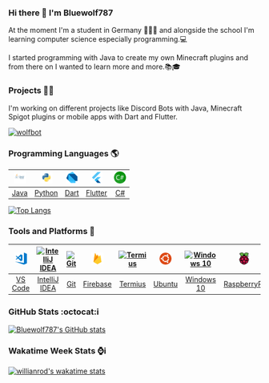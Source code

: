 ### Hi there 👋 I'm Bluewolf787

At the moment I'm a student in Germany :round_pushpin::de: and alongside the school I'm learning computer science especially programming.:computer:

I started programming with Java to create my own Minecraft plugins and from there on I wanted to learn more and more.:books::mortar_board:

### Projects :pencil::construction:

I'm working on different projects like Discord Bots with Java, Minecraft Spigot plugins or mobile apps with Dart and Flutter.

[![wolfbot](https://github-readme-stats.vercel.app/api/pin/?username=Bluewolf787&repo=wolfbot&theme=tokyonight)](https://github.com/Bluewolf787/wolfbot)

### Programming Languages :earth_americas:

| [<img src="https://raw.githubusercontent.com/github/explore/80688e429a7d4ef2fca1e82350fe8e3517d3494d/topics/java/java.png" alt="Java" width="24">](https://www.java.com/) | [<img src="https://raw.githubusercontent.com/github/explore/80688e429a7d4ef2fca1e82350fe8e3517d3494d/topics/python/python.png" alt="Python" width="24">](https://www.python.org/) | [<img src="https://raw.githubusercontent.com/github/explore/80688e429a7d4ef2fca1e82350fe8e3517d3494d/topics/dart/dart.png" alt="Dart" width="24">](https://dart.dev/) | [<img src="https://raw.githubusercontent.com/github/explore/cebd63002168a05a6a642f309227eefeccd92950/topics/flutter/flutter.png" alt="Flutter" width="24">](https://flutter.dev/) | [<img src="https://raw.githubusercontent.com/github/explore/80688e429a7d4ef2fca1e82350fe8e3517d3494d/topics/csharp/csharp.png" alt="C#" width="24">](https://de.wikipedia.org/wiki/C-Sharp) |
| :---: | :---: | :---: | :---: | :---: |
| [Java](https://www.java.com/) | [Python](https://www.python.org/) | [Dart](https://dart.dev/) | [Flutter](https://flutter.dev/) | [C#](https://de.wikipedia.org/wiki/C-Sharp) |

[![Top Langs](https://github-readme-stats.vercel.app/api/top-langs/?username=Bluewolf787&langs_count=8&theme=tokyonight)](https://github.com/anuraghazra/github-readme-stats)

### Tools and Platforms :wrench:

| [<img src="https://raw.githubusercontent.com/github/explore/80688e429a7d4ef2fca1e82350fe8e3517d3494d/topics/visual-studio-code/visual-studio-code.png" alt="VS Code" width="24">](https://code.visualstudio.com/) | [<img src="https://upload.wikimedia.org/wikipedia/commons/thumb/9/9c/IntelliJ_IDEA_Icon.svg/80px-IntelliJ_IDEA_Icon.svg.png" alt="IntelliJ IDEA" width="24">](https://www.jetbrains.com/idea/) | [<img src="https://git-scm.com/images/logos/downloads/Git-Icon-1788C.png" alt="Git" width="24">](https://git-scm.com/) | [<img src="https://raw.githubusercontent.com/github/explore/80688e429a7d4ef2fca1e82350fe8e3517d3494d/topics/firebase/firebase.png" alt="Firebase" width="24">](https://firebase.google.com/) | [<img src="https://assets.website-files.com/5c7036349b5477bf13f828cf/5c7036349b54779e0af82a68_5b0c8c4a15edac33d1bfcfc6_brand-preview-2.svg" alt="Termius" width="24">](https://termius.com/) | [<img src="https://raw.githubusercontent.com/github/explore/80688e429a7d4ef2fca1e82350fe8e3517d3494d/topics/ubuntu/ubuntu.png" alt="Ubuntu" width="24">](https://ubuntu.com/) | [<img src="https://upload.wikimedia.org/wikipedia/commons/thumb/4/48/Windows_logo_-_2012_%28dark_blue%29.svg/200px-Windows_logo_-_2012_%28dark_blue%29.svg.png" alt="Windows 10" width="24">](https://www.microsoft.com/windows/) | [<img src="https://raw.githubusercontent.com/github/explore/80688e429a7d4ef2fca1e82350fe8e3517d3494d/topics/raspberry-pi/raspberry-pi.png" alt="Raspberry Pi" width="24">](https://www.raspberrypi.org/) |
| :---: | :---: | :---: | :---: | :---: | :---: | :---: | :---: |
| [VS Code](https://code.visualstudio.com/) | [IntelliJ IDEA](https://www.jetbrains.com/idea/) | [Git](https://git-scm.com/) | [Firebase](https://firebase.google.com/) | [Termius](https://termius.com/) |[Ubuntu](https://ubuntu.com/) | [Windows 10](https://www.microsoft.com/windows/) | [RaspberryPi](https://www.raspberrypi.org/) |

### GitHub Stats :octocat::information_source:

[![Bluewolf787's GitHub stats](https://github-readme-stats.vercel.app/api?username=Bluewolf787&show_icons=true&theme=tokyonight)](https://github.com/anuraghazra/github-readme-stats)

### Wakatime Week Stats :watch::information_source:

[![willianrod's wakatime stats](https://github-readme-stats.vercel.app/api/wakatime?username=Bluewolf787&theme=tokyonight)](https://wakatime.com/@Bluewolf787)
